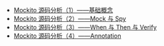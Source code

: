 - [Mockito 源码分析（1）——基础概念](https://jitwxs.cn/f9625997.html)
- [Mockito 源码分析（2）——Mock 与 Spy](https://jitwxs.cn/cb1af043.html)
- [Mockito 源码分析（3）——When 与 Then 与 Verify](https://jitwxs.cn/921b3e8a.html)
- [Mockito 源码分析（4）——Annotation](https://jitwxs.cn/208fa04c.html)
